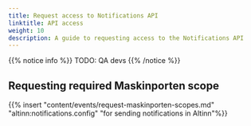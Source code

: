 ```yaml
---
title: Request access to Notifications API
linktitle: API access
weight: 10
description: A guide to requesting access to the Notifications API
---
```



{{% notice info %}}
TODO: QA devs
{{% /notice %}}


## Requesting required Maskinporten scope

{{% insert "content/events/request-maskinporten-scopes.md" "altinn:notifications.config" "for sending notifications in Altinn"%}}
